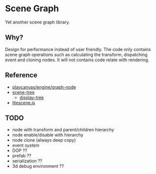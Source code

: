 # Scene Graph

Yet another scene graph library.

## Why?

Design for performance instead of user friendly. The code only contains scene graph operations such as calculating the transform, dispatching event and cloning nodes. It will not contains code relate with rendering.

## Reference

  - [playcanvas/engine/graph-node](https://github.com/playcanvas/engine/blob/master/src/scene/graph-node.js)
  - [scene-tree](https://github.com/hughsk/scene-tree)
    - [display-tree](https://github.com/hughsk/display-tree)
  - [litescene.js](https://github.com/jagenjo/litescene.js)

## TODO

  - node with transform and parent/children hierarchy
  - node enable/disable with hierarchy
  - node clone (always deep copy)
  - event system
  - DOP ??
  - prefab ??
  - serialization ??
  - 3d debug environment ??